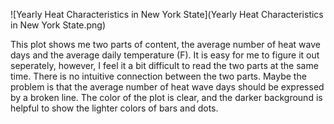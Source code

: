 ![Yearly Heat Characteristics in New York State](Yearly Heat Characteristics in New York State.png)

This plot shows me two parts of content, the average number of heat wave days and the average daily temperature (F). It is easy for me to figure it out seperately, however, I feel it a bit difficult to read the two parts at the same time. There is no intuitive connection between the two parts. Maybe the problem is that the average number of heat wave days should be expressed by a broken line. The color of the plot is clear, and the darker background is helpful to show the lighter colors of bars and dots. 
